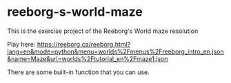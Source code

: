 # reeborg-s-world-maze
This is the exercise project of the Reeborg's World maze resolution

Play here:
https://reeborg.ca/reeborg.html?lang=en&mode=python&menu=worlds%2Fmenus%2Freeborg_intro_en.json&name=Maze&url=worlds%2Ftutorial_en%2Fmaze1.json

There are some built-in function that you can use.
